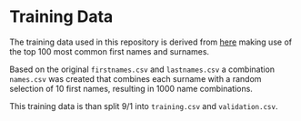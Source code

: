 # Training Data
The training data used in this repository is derived from [here](https://github.com/fivethirtyeight/data/tree/master/most-common-name
) making use of the top 100 most common first names and surnames.

Based on the original `firstnames.csv` and `lastnames.csv` a combination `names.csv`
was created that combines each surname with a random selection of 10 first names,
resulting in 1000 name combinations.

This training data is than split 9/1 into `training.csv` and `validation.csv`.
